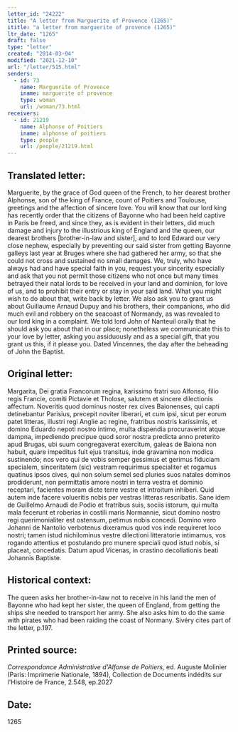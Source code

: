 ```yaml
---
letter_id: "24222"
title: "A letter from Marguerite of Provence (1265)"
ititle: "a letter from marguerite of provence (1265)"
ltr_date: "1265"
draft: false
type: "letter"
created: "2014-03-04"
modified: "2021-12-10"
url: "/letter/515.html"
senders:
  - id: 73
    name: Marguerite of Provence
    iname: marguerite of provence
    type: woman
    url: /woman/73.html
receivers:
  - id: 21219
    name: Alphonse of Poitiers
    iname: alphonse of poitiers
    type: people
    url: /people/21219.html
---
```

<h2> Translated letter:</h2>Marguerite, by the grace of God queen of the French, to  her dearest brother Alphonse, son of the king of France, count of Poitiers and Toulouse, greetings and the affection of sincere love.
You will know that our lord king has recently order that the citizens of Bayonne who had been held captive in Paris be freed, and since they, as is evident in their letters, did much damage and injury to the illustrious king of England and the queen, our dearest brothers [brother-in-law and sister], and to lord Edward our very close nephew, especially by preventing our said sister from getting Bayonne galleys last year at Bruges where she had gathered her army, so that she could not cross and sustained no small damages.  We, truly, who have always had and have special faith in you, request your sincerity especially and ask that you not permit those citizens who not once but many times betrayed their natal lords to be received in your land and dominion, for love of us, and to prohibit their entry or stay in your said land.  What you might wish to do about that, write back by letter.
We also ask you to grant us about Guillaume Arnaud Dupuy and his brothers, their companions, who did much evil and robbery on the seacoast of Normandy, as was revealed to our lord king in a complaint.  We told lord John of Nanteuil orally that he should ask you about that in our place;  nonetheless we communicate this to your love by letter, asking you assiduously and as a special gift, that you grant us this, if it please you.
Dated Vincennes, the day after the beheading of John the Baptist.
<h2 class="mt-4"> Original letter:</h2>Margarita, Dei gratia Francorum regina, karissimo fratri suo Alfonso, filio regis Francie, comiti Pictavie et Tholose, salutem et sincere dilectionis affectum. Noveritis quod dominus noster rex cives Baionenses, qui capti detinebantur Parisius, precepit noviter liberari, et cum ipsi, sicut per eorum patet litteras, illustri regi Anglie ac regine, fratribus nostris karissimis, et domino Eduardo nepoti nostro intimo, multa dispendia procuraverint atque dampna, impediendo precipue quod soror nostra predicta anno preterito apud Brugas, ubi suum congregaverat exercitum, galeas de Baiona non habuit, quare impeditus fuit ejus transitus, inde gravamina non modica sustinendo; nos vero qui de vobis semper gessimus et gerimus fiduciam specialem, sinceritatem (sic) vestram requirimus specialiter et rogamus quatinus ipsos cives, qui non solum semel sed pluries suos natales dominos prodiderunt, non permittatis amore nostri in terra vestra et dominio receptari, facientes moram dicte terre vestre et introitum inhiberi. Quid autem inde facere volueritis nobis per vestras litteras rescribatis. Sane idem de Guillelmo Arnaudi de Podio et fratribus suis, sociis istorum, qui multa mala fecerunt et roberias in costili maris Normannie, sicut domino nostro regi querimonialiter est ostensum, petimus nobis concedi. Domino vero Johanni de Nantolio verbotenus dixeramus quod vos inde requireret loco nostri; tamen istud nichilominus vestre dilectioni litteratorie intimamus, vos rogando attentius et postulando pro munere speciali quod istud nobis, si placeat, concedatis. Datum apud Vicenas, in crastino decollationis beati Johannis Baptiste.
<h2 class="mt-4"> Historical context:</h2>The queen asks her brother-in-law not to receive in his land the men of Bayonne who had kept her sister, the queen of England, from getting the ships she needed to transport her army.  She also asks him to do the same with pirates who had been raiding the coast of Normany.  Sivéry cites part of the letter, p.197.
<h2 class="mt-4"> Printed source:</h2><p><em>Correspondance Administrative d'Alfonse de Poitiers,</em> ed. Auguste Molinier (Paris: Imprimerie Nationale, 1894), Collection de Documents indédits sur l'Histoire de France, 2.548, ep.2027</p><h2 class="mt-4"> Date:</h2>1265